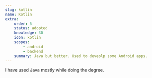 ```yaml
---
slug: kotlin
name: Kotlin
extra:
    order: 5
    status: adopted
    knowledge: 30
    icon: kotlin
    scopes:
        - android
        - backend
    summary: Java but better. Used to deveolp some Android apps.
---
```


I have used Java mostly while doing the degree.